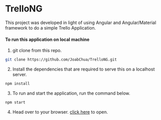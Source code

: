 # TrelloNG

This project was developed in light of using Angular and Angular/Material framework to do a simple Trello Application.

#### To run this application on local machine

1. git clone from this repo.
```bash
git clone https://github.com/JoabChua/TrelloNG.git
```
2. Install the dependencies that are required to serve this on a localhost server.
```bash
npm install
```
3. To run and start the application, run the command below.
```bash
npm start
```
4. Head over to your browser. [click here](http://localhost:4200) to open.
